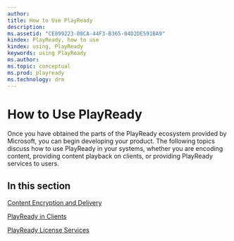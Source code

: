 ```yaml
---
author:
title: How to Use PlayReady
description:
ms.assetid: "CE899223-08CA-44F3-B365-04D2DE591BA9"
kindex: PlayReady, how to use
kindex: using, PlayReady
keywords: using PlayReady
ms.author:
ms.topic: conceptual
ms.prod: playready
ms.technology: drm
---
```



# How to Use PlayReady


Once you have obtained the parts of the PlayReady ecosystem provided by Microsoft, you can begin developing your product. The following topics discuss how to use PlayReady in your systems, whether you are encoding content, providing content playback on clients, or providing PlayReady services to users.

## In this section

[Content Encryption and Delivery](content-encryption-and-delivery.md)

[PlayReady in Clients](playreadyinclients.md)

[PlayReady License Services](playreadylicenseservices.md)


